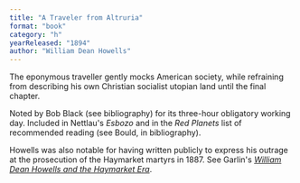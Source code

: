 ```yaml
---
title: "A Traveler from Altruria"
format: "book"
category: "h"
yearReleased: "1894"
author: "William Dean Howells"
---
```

The eponymous traveller gently mocks American society,  while refraining from describing his own Christian socialist utopian land until  the final chapter.

Noted by Bob Black (see bibliography) for its  three-hour obligatory working day. Included in Nettlau's _Esbozo_ and in the _Red Planets_ list of recommended reading (see Bould, in bibliography).

Howells was also notable for having written publicly to express his outrage at the prosecution of the Haymarket martyrs in 1887. See Garlin's <a href="https://archive.org/details/WilliamDeanHowellsHaymarket/mode/2up">_William Dean Howells and the Haymarket Era_</a>.

